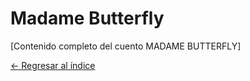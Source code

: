 # Madame Butterfly

[Contenido completo del cuento MADAME BUTTERFLY]

[← Regresar al índice](index.md)
